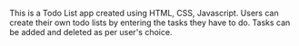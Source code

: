 This is a Todo List app created using HTML, CSS, Javascript.
Users can create their own todo lists by entering the tasks they have to do. Tasks can be added and deleted as per user's choice.
